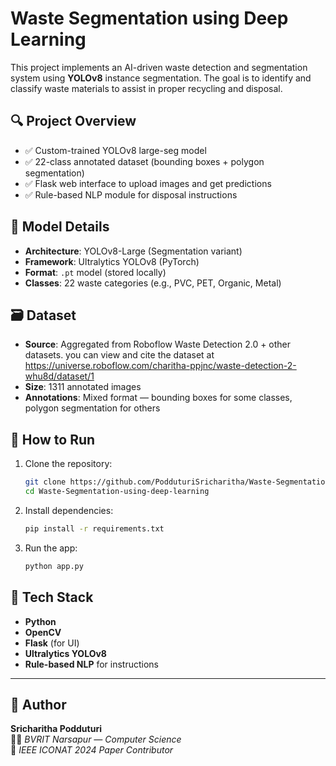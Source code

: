 # Waste Segmentation using Deep Learning

This project implements an AI-driven waste detection and segmentation system using **YOLOv8** instance segmentation. The goal is to identify and classify waste materials to assist in proper recycling and disposal.

## 🔍 Project Overview

- ✅ Custom-trained YOLOv8 large-seg model
- ✅ 22-class annotated dataset (bounding boxes + polygon segmentation)
- ✅ Flask web interface to upload images and get predictions
- ✅ Rule-based NLP module for disposal instructions

## 🧠 Model Details

- **Architecture**: YOLOv8-Large (Segmentation variant)
- **Framework**: Ultralytics YOLOv8 (PyTorch)
- **Format**: `.pt` model (stored locally)
- **Classes**: 22 waste categories (e.g., PVC, PET, Organic, Metal)

## 🗃️ Dataset

- **Source**: Aggregated from Roboflow Waste Detection 2.0 + other datasets. you can view and cite the dataset at https://universe.roboflow.com/charitha-ppjnc/waste-detection-2-whu8d/dataset/1
- **Size**: 1311 annotated images
- **Annotations**: Mixed format — bounding boxes for some classes, polygon segmentation for others

## 🚀 How to Run

1. Clone the repository:
   ```bash
   git clone https://github.com/PodduturiSricharitha/Waste-Segmentation-using-deep-learning.git
   cd Waste-Segmentation-using-deep-learning
2. Install dependencies:
   ```bash
   pip install -r requirements.txt
3. Run the app:
   ```bash
   python app.py

## 🧩 Tech Stack

- **Python**
- **OpenCV**
- **Flask** (for UI)
- **Ultralytics YOLOv8**
- **Rule-based NLP** for instructions

---

## 🙋 Author

**Sricharitha Podduturi**  
👩‍🎓 *BVRIT Narsapur — Computer Science*  
📜 *IEEE ICONAT 2024 Paper Contributor*
